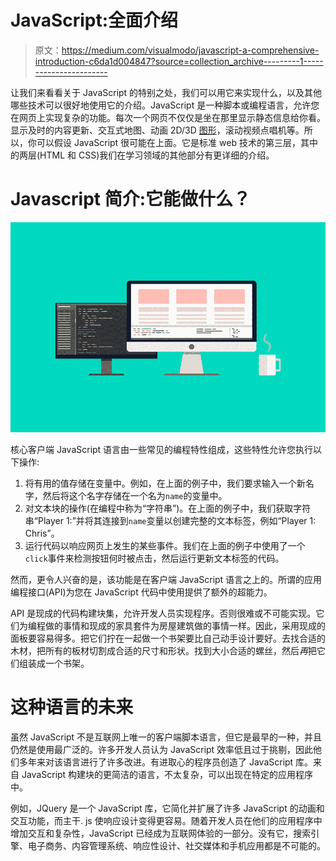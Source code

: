 # JavaScript:全面介绍

> 原文：<https://medium.com/visualmodo/javascript-a-comprehensive-introduction-c6da1d004847?source=collection_archive---------1----------------------->

让我们来看看关于 JavaScript 的特别之处，我们可以用它来实现什么，以及其他哪些技术可以很好地使用它的介绍。JavaScript 是一种脚本或编程语言，允许您在网页上实现复杂的功能。每次一个网页不仅仅是坐在那里显示静态信息给你看。显示及时的内容更新、交互式地图、动画 2D/3D [图形](https://visualmodo.com/revolution-slider-scroll-down-button/)，滚动视频点唱机等。所以，你可以假设 JavaScript 很可能在上面。它是标准 web 技术的第三层，其中的两层(HTML 和 CSS)我们在学习领域的其他部分有更详细的介绍。

# Javascript 简介:它能做什么？

![](img/e1deb462301811405feacf4502aa8939.png)

核心客户端 JavaScript 语言由一些常见的编程特性组成，这些特性允许您执行以下操作:

1.  将有用的值存储在变量中。例如，在上面的例子中，我们要求输入一个新名字，然后将这个名字存储在一个名为`name`的变量中。
2.  对文本块的操作(在编程中称为“字符串”)。在上面的例子中，我们获取字符串“Player 1:”并将其连接到`name`变量以创建完整的文本标签，例如“Player 1: Chris”。
3.  运行代码以响应网页上发生的某些事件。我们在上面的例子中使用了一个`click`事件来检测按钮何时被点击，然后运行更新文本标签的代码。

然而，更令人兴奋的是，该功能是在客户端 JavaScript 语言之上的。所谓的应用编程接口(API)为您在 JavaScript 代码中使用提供了额外的超能力。

API 是现成的代码构建块集，允许开发人员实现程序。否则很难或不可能实现。它们为编程做的事情和现成的家具套件为房屋建筑做的事情一样。因此，采用现成的面板要容易得多。把它们拧在一起做一个书架要比自己动手设计要好。去找合适的木材，把所有的板材切割成合适的尺寸和形状。找到大小合适的螺丝，然后*再*把它们组装成一个书架。

# 这种语言的未来

虽然 JavaScript 不是互联网上唯一的客户端脚本语言，但它是最早的一种，并且仍然是使用最广泛的。许多开发人员认为 JavaScript 效率低且过于挑剔，因此他们多年来对该语言进行了许多改进。有进取心的程序员创造了 JavaScript 库。来自 JavaScript 构建块的更简洁的语言，不太复杂，可以出现在特定的应用程序中。

例如，JQuery 是一个 JavaScript 库，它简化并扩展了许多 JavaScript 的动画和交互功能，而主干. js 使响应设计变得更容易。随着开发人员在他们的应用程序中增加交互和复杂性，JavaScript 已经成为互联网体验的一部分。没有它，搜索引擎、电子商务、内容管理系统、响应性设计、社交媒体和手机应用都是不可能的。
